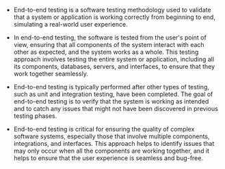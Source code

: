 - End-to-end testing is a software testing methodology used to validate that a system or application is working correctly from beginning to end, simulating a real-world user experience.

- In end-to-end testing, the software is tested from the user's point of view, ensuring that all components of the system interact with each other as expected, and the system works as a whole. This testing approach involves testing the entire system or application, including all its components, databases, servers, and interfaces, to ensure that they work together seamlessly.

- End-to-end testing is typically performed after other types of testing, such as unit and integration testing, have been completed. The goal of end-to-end testing is to verify that the system is working as intended and to catch any issues that might not have been discovered in previous testing phases.

- End-to-end testing is critical for ensuring the quality of complex software systems, especially those that involve multiple components, integrations, and interfaces. This approach helps to identify issues that may only occur when all the components are working together, and it helps to ensure that the user experience is seamless and bug-free.
